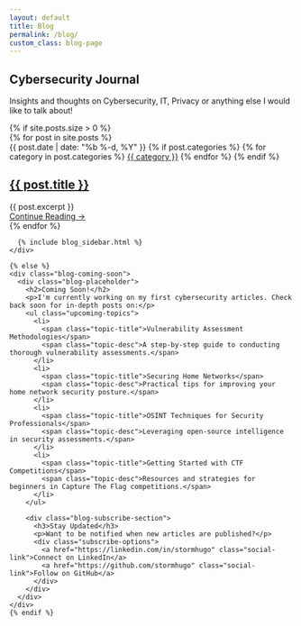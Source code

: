 ```yaml
---
layout: default
title: Blog
permalink: /blog/
custom_class: blog-page
---
```

<section class="blog-header yellow">
  <div class="container">
    <h1 class="section-title dark">Cybersecurity Journal</h1>
    <p class="blog-intro">Insights and thoughts on Cybersecurity, IT, Privacy or anything else I would like to talk about!</p>
  </div>
</section>

<section class="blog-content">
  <div class="container">
    {% if site.posts.size > 0 %}
    <div class="blog-container">
      <div class="blog-posts">
        {% for post in site.posts %}
          <article class="blog-post-card">
            <div class="post-meta">
              <span class="post-date">{{ post.date | date: "%b %-d, %Y" }}</span>
              {% if post.categories %}
                <span class="post-categories">
                  {% for category in post.categories %}
                    <a href="{{ site.baseurl }}/blog/categories/#{{ category | slugify }}" class="category">{{ category }}</a>
                  {% endfor %}
                </span>
              {% endif %}
            </div>
            <h2><a href="{{ post.url | relative_url }}">{{ post.title }}</a></h2>
            <div class="post-excerpt">{{ post.excerpt }}</div>
            <a href="{{ post.url | relative_url }}" class="read-more">Continue Reading →</a>
          </article>
        {% endfor %}
      </div>
      
      {% include blog_sidebar.html %}
    </div>
    
    {% else %}
    <div class="blog-coming-soon">
      <div class="blog-placeholder">
        <h2>Coming Soon!</h2>
        <p>I'm currently working on my first cybersecurity articles. Check back soon for in-depth posts on:</p>
        <ul class="upcoming-topics">
          <li>
            <span class="topic-title">Vulnerability Assessment Methodologies</span>
            <span class="topic-desc">A step-by-step guide to conducting thorough vulnerability assessments.</span>
          </li>
          <li>
            <span class="topic-title">Securing Home Networks</span>
            <span class="topic-desc">Practical tips for improving your home network security posture.</span>
          </li>
          <li>
            <span class="topic-title">OSINT Techniques for Security Professionals</span>
            <span class="topic-desc">Leveraging open-source intelligence in security assessments.</span>
          </li>
          <li>
            <span class="topic-title">Getting Started with CTF Competitions</span>
            <span class="topic-desc">Resources and strategies for beginners in Capture The Flag competitions.</span>
          </li>
        </ul>
        
        <div class="blog-subscribe-section">
          <h3>Stay Updated</h3>
          <p>Want to be notified when new articles are published?</p>
          <div class="subscribe-options">
            <a href="https://linkedin.com/in/stormhugo" class="social-link">Connect on LinkedIn</a>
            <a href="https://github.com/stormhugo" class="social-link">Follow on GitHub</a>
          </div>
        </div>
      </div>
    </div>
    {% endif %}
  </div>
</section>